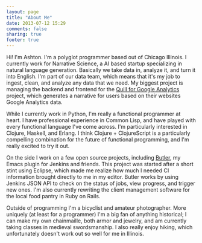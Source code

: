 ```yaml
---
layout: page
title: "About Me"
date: 2013-07-12 15:29
comments: false
sharing: true
footer: true
---
```


Hi! I'm Ashton. I'm a polyglot programmer based out of Chicago
Illinois. I currently work for Narrative Science, a AI based startup
specializing in natural language generation. Basically we take data in,
analyze it, and turn it into English. I'm part of our data team, which
means that it's my job to ingest, clean, and analyze any data that we
need. My biggest project is managing the backend and frontend for the
[Quill for Google Analytics](http://quillga.narrativescience.com)
project, which generates a narrative for users based on their websites
Google Analytics data.

While I currently work in Python, I'm really a functional programmer at
heart. I have professional experience in Common Lisp, and have played
with every functional language I've come across. I'm particularly
interested in Clojure, Haskell, and Erlang. I think Clojure +
ClojureScript is a particularly compelling combination for the future of
functional programming, and I'm really excited to try it out.

On the side I work on a few open source projects, including
[Butler](https://github.com/AshtonKem/Butler), my Emacs plugin for
Jenkins and friends. This project was started after a short stint
using Eclipse, which made me realize how much I needed CI information
brought directly to me in my editor. Butler works by using Jenkins JSON
API to check on the status of jobs, view progress, and trigger new ones.
I'm also currently rewriting the client management software for the local
food pantry in Ruby on Rails.

Outside of programming I'm a bicyclist and amateur photographer. More
uniquely (at least for a programmer) I'm a big fan of anything
historical; I can make my own chainmaille, both armor and jewelry, and
am currently taking classes in medieval swordsmanship. I also really
enjoy hiking, which unfortunately doesn't work out so well for me in
Illinois.
